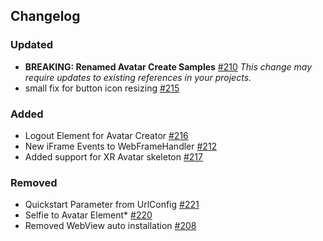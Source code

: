 
## Changelog

### Updated

- **BREAKING: Renamed Avatar Create Samples** [#210](https://github.com/readyplayerme/rpm-unity-sdk-core/pull/210) _This change
  may require updates to existing references in your projects._
- small fix for button icon resizing [#215](https://github.com/readyplayerme/rpm-unity-sdk-core/pull/215)

### Added

- Logout Element for Avatar Creator [#216](https://github.com/readyplayerme/rpm-unity-sdk-core/pull/216)
- New iFrame Events to WebFrameHandler [#212](https://github.com/readyplayerme/rpm-unity-sdk-core/pull/212)
- Added support for XR Avatar skeleton [#217](https://github.com/readyplayerme/rpm-unity-sdk-core/pull/217)

### Removed

- Quickstart Parameter from UrlConfig [#221](https://github.com/readyplayerme/rpm-unity-sdk-core/pull/221)
- Selfie to Avatar Element* [#220](https://github.com/readyplayerme/rpm-unity-sdk-core/pull/220)
- Removed WebView auto installation [#208](https://github.com/readyplayerme/rpm-unity-sdk-core/pull/208)